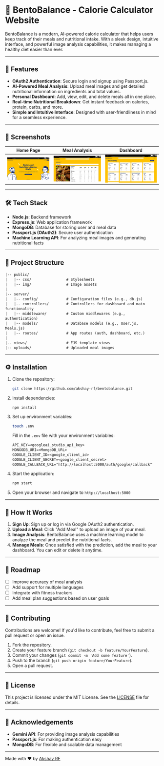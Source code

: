 

# 🍱 BentoBalance - Calorie Calculator Website

BentoBalance is a modern, AI-powered calorie calculator that helps users keep track of their meals and nutritional intake. With a sleek design, intuitive interface, and powerful image analysis capabilities, it makes managing a healthy diet easier than ever.

---

## 🚀 Features

- **OAuth2 Authentication**: Secure login and signup using Passport.js.
- **AI-Powered Meal Analysis**: Upload meal images and get detailed nutritional information on ingredients and total values.
- **Personal Dashboard**: Add, view, edit, and delete meals all in one place.
- **Real-time Nutritional Breakdown**: Get instant feedback on calories, protein, carbs, and more.
- **Simple and Intuitive Interface**: Designed with user-friendliness in mind for a seamless experience.

---

## 📸 Screenshots

<!-- Optionally, add screenshots of your app -->
| Home Page | Meal Analysis | Dashboard |
| --- | --- | --- |
| ![Home](screenshots/front.png) | ![Meal Analysis](screenshots/meal.png) | ![Dashboard](screenshots/dash.png) |

---

## 🛠️ Tech Stack

- **Node.js**: Backend framework
- **Express.js**: Web application framework
- **MongoDB**: Database for storing user and meal data
- **Passport.js (OAuth2)**: Secure user authentication
- **Machine Learning API**: For analyzing meal images and generating nutritional facts

---

## 📂 Project Structure

```
|-- public/
|   |-- css/                # Stylesheets
|   |-- img/                # Image assets
|
|-- server/
|   |-- config/             # Configuration files (e.g., db.js)
|   |-- controllers/        # Controllers for dashboard and main functionality
|   |-- middleware/         # Custom middlewares (e.g., authentication)
|   |-- models/             # Database models (e.g., User.js, Meals.js)
|   |-- routes/             # App routes (auth, dashboard, etc.)
|
|-- views/                  # EJS template views
|-- uploads/                # Uploaded meal images
```

---

## ⚙️ Installation

1. Clone the repository:
    ```bash
    git clone https://github.com/akshay-rf/bentobalance.git
    ```

2. Install dependencies:
    ```bash
    npm install
    ```

3. Set up environment variables:
    ```bash
    touch .env
    ```

    Fill in the `.env` file with your environment variables:
    ```
    API_KEY=<googleai_studio_api_key>
    MONGODB_URI=<MongoDB_URL>
    GOOGLE_CLIENT_ID=<google_client_id>
    GOOGLE_CLIENT_SECRET=<google_client_secret>
    GOOGLE_CALLBACK_URL="http://localhost:5000/auth/google/callback"
    ```

4. Start the application:
    ```bash
    npm start
    ```

5. Open your browser and navigate to `http://localhost:5000`

---

## 🤖 How It Works

1. **Sign Up**: Sign up or log in via Google OAuth2 authentication.
2. **Upload a Meal**: Click "Add Meal" to upload an image of your meal.
3. **Image Analysis**: BentoBalance uses a machine learning model to analyze the meal and predict the nutritional facts.
4. **Manage Meals**: Once satisfied with the prediction, add the meal to your dashboard. You can edit or delete it anytime.

---

## 🎯 Roadmap

- [ ] Improve accuracy of meal analysis
- [ ] Add support for multiple languages
- [ ] Integrate with fitness trackers
- [ ] Add meal plan suggestions based on user goals

---

## 🤝 Contributing

Contributions are welcome! If you'd like to contribute, feel free to submit a pull request or open an issue.

1. Fork the repository.
2. Create your feature branch (`git checkout -b feature/YourFeature`).
3. Commit your changes (`git commit -m 'Add some feature'`).
4. Push to the branch (`git push origin feature/YourFeature`).
5. Open a pull request.

---

## 📝 License

This project is licensed under the MIT License. See the [LICENSE](LICENSE) file for details.

---

## 🌟 Acknowledgements

- **Gemini API**: For providing image analysis capabilities
- **Passport.js**: For making authentication easy
- **MongoDB**: For flexible and scalable data management

---

Made with ❤️ by [Akshay RF](https://github.com/akshay-rf)
